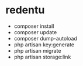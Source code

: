 # redentu
<ul>
<li>composer install</li>
<li>composer update</li>
<li>composer dump-autoload</li>
<li>php artisan key:generate</li>
<li>php artisan migrate</li>
<li>php artisan storage:link</li>
</ul>
